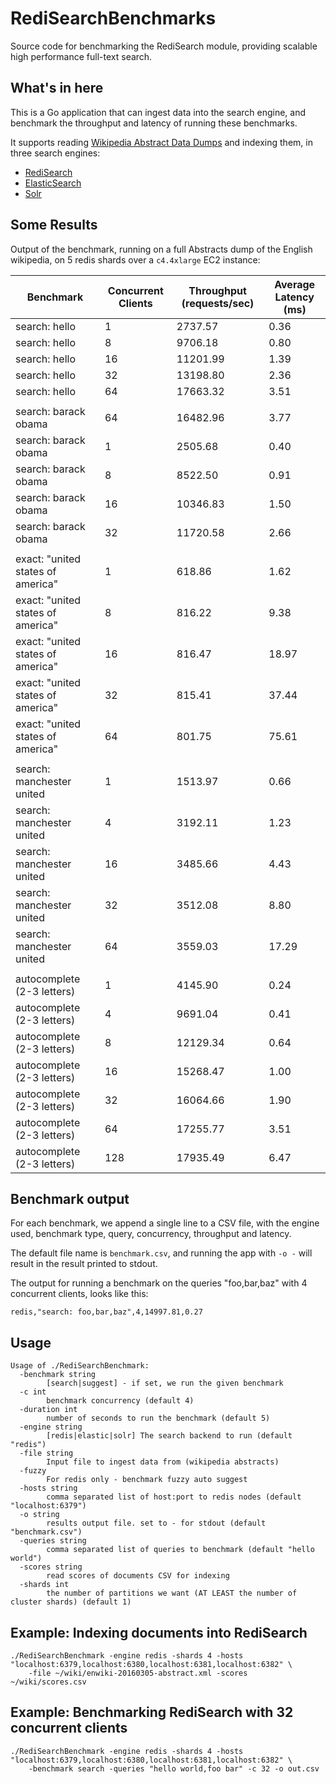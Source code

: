 # RediSearchBenchmarks

Source code for benchmarking the RediSearch module, providing scalable high performance full-text search.

## What's in here

This is a Go application that can ingest data into the search engine, and benchmark the throughput and latency of running these benchmarks.

It supports reading [Wikipedia Abstract Data Dumps](https://dumps.wikimedia.org/enwiki/latest/enwiki-latest-abstract.xml) and indexing them, in three search engines: 

* [RediSearch](https://github.com/RedisLabsModules/RediSearch)
* [ElasticSearch](https://www.elastic.co/)
* [Solr](http://lucene.apache.org/solr/)

## Some Results

Output of the benchmark, running on a full Abstracts dump of the English wikipedia, on 5 redis shards over a `c4.4xlarge` EC2 instance:

Benchmark | Concurrent Clients | Throughput (requests/sec) | Average Latency (ms)
--- | --- | --- | --- 
search: hello | 1 | 2737.57 | 0.36
search: hello | 8 | 9706.18 | 0.80
search: hello | 16 | 11201.99 | 1.39
search: hello|32|13198.80|2.36
search: hello|64|17663.32|3.51
|  |  | | 
search: barack obama|64|16482.96|3.77
search: barack obama|1|2505.68|0.40
search: barack obama|8|8522.50|0.91
search: barack obama|16|10346.83|1.50
search: barack obama|32|11720.58|2.66
| | | | 
exact: "united states of america"|1|618.86|1.62
exact: "united states of america"|8|816.22|9.38
exact: "united states of america"|16|816.47|18.97
exact: "united states of america"|32|815.41|37.44
exact: "united states of america"|64|801.75|75.61
| | | |
search: manchester united|1|1513.97|0.66
search: manchester united|4|3192.11|1.23
search: manchester united|16|3485.66|4.43
search: manchester united|32|3512.08|8.80
search: manchester united|64|3559.03|17.29
| | | | 
autocomplete (2-3 letters) |1|4145.90|0.24
autocomplete (2-3 letters) |4|9691.04|0.41
autocomplete (2-3 letters) |8|12129.34|0.64
autocomplete (2-3 letters) |16|15268.47|1.00
autocomplete (2-3 letters) |32|16064.66|1.90
autocomplete (2-3 letters) |64|17255.77|3.51
autocomplete (2-3 letters) |128|17935.49|6.47


## Benchmark output

For each benchmark, we append a single line to a CSV file, with the engine used, benchmark type, query, concurrency, throughput and latency.

The default file name is `benchmark.csv`, and running the app with `-o -` will result in the result printed to stdout.

The output for running a benchmark on the queries "foo,bar,baz" with 4 concurrent clients, looks like this:

```
redis,"search: foo,bar,baz",4,14997.81,0.27
``` 

## Usage

```
Usage of ./RediSearchBenchmark:
  -benchmark string
    	[search|suggest] - if set, we run the given benchmark
  -c int
    	benchmark concurrency (default 4)
  -duration int
    	number of seconds to run the benchmark (default 5)
  -engine string
        [redis|elastic|solr] The search backend to run (default "redis")
  -file string
    	Input file to ingest data from (wikipedia abstracts)
  -fuzzy
    	For redis only - benchmark fuzzy auto suggest
  -hosts string
    	comma separated list of host:port to redis nodes (default "localhost:6379")
  -o string
    	results output file. set to - for stdout (default "benchmark.csv")
  -queries string
    	comma separated list of queries to benchmark (default "hello world")
  -scores string
    	read scores of documents CSV for indexing
  -shards int
    	the number of partitions we want (AT LEAST the number of cluster shards) (default 1)
```

## Example: Indexing documents into RediSearch

```
./RediSearchBenchmark -engine redis -shards 4 -hosts "localhost:6379,localhost:6380,localhost:6381,localhost:6382" \
    -file ~/wiki/enwiki-20160305-abstract.xml -scores ~/wiki/scores.csv
```

## Example: Benchmarking RediSearch with 32 concurrent clients

```
./RediSearchBenchmark -engine redis -shards 4 -hosts "localhost:6379,localhost:6380,localhost:6381,localhost:6382" \
    -benchmark search -queries "hello world,foo bar" -c 32 -o out.csv
```

